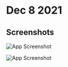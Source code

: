 # Dec 8 2021


## Screenshots

![App Screenshot](https://drive.google.com/file/d/1LU1wByIoHz_zAmQjZKpmHXRa-PnnDSag/view?usp=sharing)


![App Screenshot](https://drive.google.com/file/d/1LUYVkpuC1GU7IufUBJQ86_mqmYd8QC32/view?usp=sharing)


